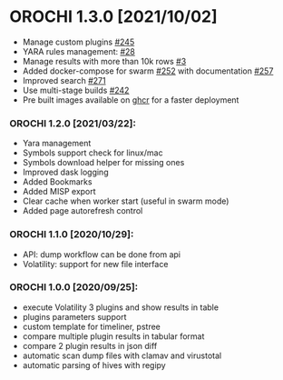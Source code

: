# OROCHI 1.3.0 [2021/10/02]
- Manage custom plugins [#245](https://github.com/LDO-CERT/orochi/issues/245)
- YARA rules management: [#28](https://github.com/LDO-CERT/orochi/issues/28)
- Manage results with more than 10k rows [#3](https://github.com/LDO-CERT/orochi/issues/3)
- Added docker-compose for swarm [#252](https://github.com/LDO-CERT/orochi/issues/252) with documentation [#257](https://github.com/LDO-CERT/orochi/issues/257)
- Improved search [#271](https://github.com/LDO-CERT/orochi/issues/271)
- Use multi-stage builds [#242](https://github.com/LDO-CERT/orochi/issues/242)
- Pre built images available on [ghcr](https://github.com/orgs/LDO-CERT/packages?repo_name=orochi) for a faster deployment

### OROCHI 1.2.0  [2021/03/22]:

- Yara management
- Symbols support check for linux/mac
- Symbols download helper for missing ones
- Improved dask logging
- Added Bookmarks
- Added MISP export
- Clear cache when worker start (useful in swarm mode)
- Added page autorefresh control

### OROCHI 1.1.0 [2020/10/29]:

- API: dump workflow can be done from api
- Volatility: support for new file interface

### OROCHI 1.0.0 [2020/09/25]:

- execute Volatility 3 plugins and show results in table
- plugins parameters support
- custom template for timeliner, pstree
- compare multiple plugin results in tabular format
- compare 2 plugin results in json diff
- automatic scan dump files with clamav and virustotal
- automatic parsing of hives with regipy
